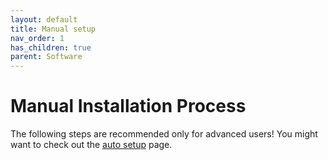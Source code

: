 ```yaml
---
layout: default
title: Manual setup
nav_order: 1
has_children: true
parent: Software
---
```

# Manual Installation Process
The following steps are recommended only for advanced users! You might want to check out the [auto setup](software-autosetup.markdown) page. 